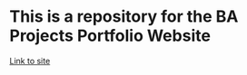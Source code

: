 

# This is a repository for the BA Projects Portfolio Website

[Link to site](https://bronzeknuckles.github.io/BAProjects.github.io/index.html)
